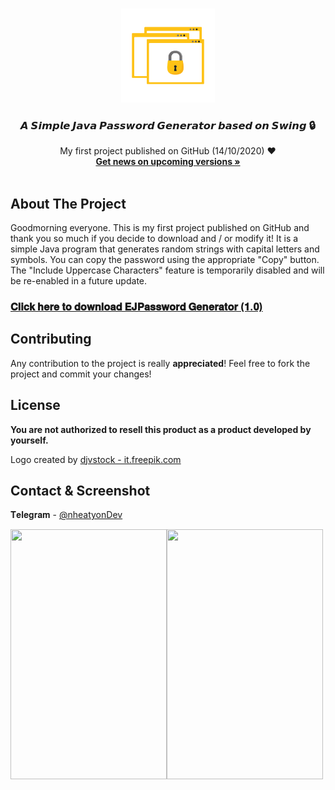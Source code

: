 <!-- PROJECT LOGO -->
<br />
<p align="center">
  <a href="https://t.me/nheatyon">
    <img src="images/bg.png" alt="Logo" width="150" height="150">
  </a>

  <h3 align="center">𝘼 𝙎𝙞𝙢𝙥𝙡𝙚 𝙅𝙖𝙫𝙖 𝙋𝙖𝙨𝙨𝙬𝙤𝙧𝙙 𝙂𝙚𝙣𝙚𝙧𝙖𝙩𝙤𝙧 𝙗𝙖𝙨𝙚𝙙 𝙤𝙣 𝙎𝙬𝙞𝙣𝙜 🔒</h3>

  <p align="center">
    My first project published on GitHub (14/10/2020) ❤️
    <br />
    <a href="https://t.me/nheatyonDev"><strong>Get news on upcoming versions »</strong></a>
    <br />
    <br />


<!-- ABOUT THE PROJECT -->
## About The Project

Goodmorning everyone. This is my first project published on GitHub and thank you so much if you decide to download and / or modify it! It is a simple Java program that generates random strings with capital letters and symbols. You can copy the password using the appropriate "Copy" button. The "Include Uppercase Characters" feature is temporarily disabled and will be re-enabled in a future update.

### [𝐂𝐥𝐢𝐜𝐤 𝐡𝐞𝐫𝐞 𝐭𝐨 𝐝𝐨𝐰𝐧𝐥𝐨𝐚𝐝 𝐄𝐉𝐏𝐚𝐬𝐬𝐰𝐨𝐫𝐝 𝐆𝐞𝐧𝐞𝐫𝐚𝐭𝐨𝐫 (𝟏.𝟎)](https://github.com/nheatyon/Easy-Java-Password-Generator/releases)

<!-- CONTRIBUTING -->
## Contributing
  
Any contribution to the project is really **appreciated**! Feel free to fork the project and commit your changes!

<!-- LICENSE -->
## License

<b>You are not authorized to resell this product as a product developed by yourself.</b>

Logo created by <a href='https://it.freepik.com/vettori/affari'>djvstock - it.freepik.com</a>

<!-- CONTACT -->
## Contact & Screenshot
𝐓𝐞𝐥𝐞𝐠𝐫𝐚𝐦 - [@nheatyonDev](https://t.me/nheatyonDev)

<img align="left" width="250" height="400" src="https://i.imgur.com/lukJRUr.jpg">
<img align="left" width="250" height="400" src="https://i.imgur.com/qe1AEmf.jpg">

<!-- MARKDOWN LINKS & IMAGES -->
<!-- https://www.markdownguide.org/basic-syntax/#reference-style-links -->
[contributors-shield]: https://img.shields.io/github/contributors/othneildrew/Best-README-Template.svg?style=flat-square
[contributors-url]: https://github.com/othneildrew/Best-README-Template/graphs/contributors
[forks-shield]: https://img.shields.io/github/forks/othneildrew/Best-README-Template.svg?style=flat-square
[forks-url]: https://github.com/othneildrew/Best-README-Template/network/members
[stars-shield]: https://img.shields.io/github/stars/othneildrew/Best-README-Template.svg?style=flat-square
[stars-url]: https://github.com/othneildrew/Best-README-Template/stargazers
[issues-shield]: https://img.shields.io/github/issues/othneildrew/Best-README-Template.svg?style=flat-square
[issues-url]: https://github.com/othneildrew/Best-README-Template/issues
[license-shield]: https://img.shields.io/github/license/othneildrew/Best-README-Template.svg?style=flat-square
[license-url]: https://github.com/othneildrew/Best-README-Template/blob/master/LICENSE.txt
[linkedin-shield]: https://img.shields.io/badge/-LinkedIn-black.svg?style=flat-square&logo=linkedin&colorB=555
[linkedin-url]: https://linkedin.com/in/othneildrew
[product-screenshot]: images/screenshot.png
